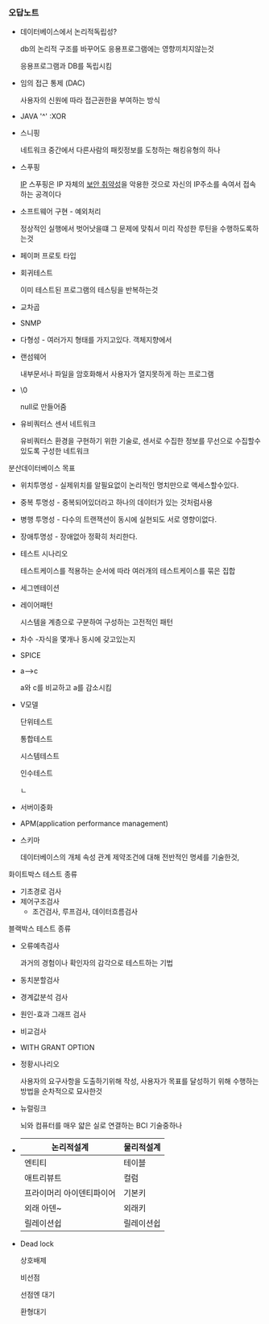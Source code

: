 ### 오답노트

- 데이터베이스에서 논리적독립성?

  db의 논리적 구조를 바꾸어도 응용프로그램에는 영향끼치지않는것

  응용프로그램과 DB를 독립시킴



- 임의 접근 통제 (DAC)

  사용자의 신원에 따라 접근권한을 부여하는 방식



- JAVA '^'      :XOR



- 스니핑

  네트워크 중간에서 다른사람의 패킷정보를 도청하는 해킹유형의 하나

  

- 스푸핑

  [IP](https://ko.wikipedia.org/wiki/인터넷_프로토콜) 스푸핑은 IP 자체의 [보안 취약성](https://ko.wikipedia.org/wiki/보안_취약점)을 악용한 것으로 자신의 IP주소를 속여서 접속하는 공격이다



- 소프트웨어 구현 - 예외처리

  정상적인 실행에서 벗어낫을떄 그 문제에 맞춰서 미리 작성한 루틴을 수행하도록하는것



- 페이퍼 프로토 타입



- 회귀테스트

  이미 테스트된 프로그램의 테스팅을 반복하는것



- 교차곱



- SNMP



- 다형성 - 여러가지 형태를 가지고있다. 객체지향에서 



- 랜섬웨어

  내부문서나 파일을 암호화해서 사용자가 열지못하게 하는 프로그램

- \0

  null로 만들어줌



- 유비쿼터스 센서 네트워크

  유비쿼터스 환경을 구현하기 위한 기술로, 센서로 수집한 정보를 무선으로 수집할수있도록 구성한 네트워크

  

분산데이터베이스 목표

- 위치투명성 - 실제위치를 알필요없이 논리적인 명치만으로 액세스할수있다.
- 중복 투명성 - 중복되어있더라고 하나의 데이터가 있는 것처럼사용
- 병행 투명성 - 다수의 트랜잭션이 동시에 실현되도 서로 영향이없다.

- 장애투명성 - 장애없아 정확히 처리한다.



- 테스트 시나리오

  테스트케이스를 적용하는 순서에 따라 여러개의 테스트케이스를 묶은 집합

  

- 세그멘테이션



- 레이어패턴

  시스템을 계층으로 구분하여 구성하는 고전적인 패턴

  

- 차수 -자식을 몇개나 동시에 갖고있는지



- SPICE



- a-->c

  a와 c를 비교하고 a를 감소시킴



- V모델

  단위테스트

  통합테스트

  시스템테스트

  인수테스트

  ㄴ

- 서버이중화



- APM(application performance management)



- 스키마

  데이터베이스의 개체 속성 관계 제약조건에 대해 전반적인 명세를 기술한것,



화이트박스 테스트 종류

- 기초경로 검사
- 제어구조검사
  - 조건검사, 루프검사, 데이터흐름검사



블랙박스 테스트 종류

- 오류예측검사

  과거의 경험이나 확인자의 감각으로 테스트하는 기법

- 동치분할검사

- 경계값분석 검사

- 원인-효과 그래프 검사

- 비교검사



- WITH GRANT OPTION



- 정황시나리오

  사용자의 요구사항을 도출하기위해 작성, 사용자가 목표를 달성하기 위해 수행하는 방법을 순차적으로 묘사한것

- 뉴럴링크

  뇌와 컴퓨터를 매우 얇은 실로 연결하는 BCI 기술중하나



- | 논리적설계                | 물리적설계 |
  | ------------------------- | ---------- |
  | 엔티티                    | 테이블     |
  | 애트리뷰트                | 컬럼       |
  | 프라이머리 아이덴티파이어 | 기본키     |
  | 외래 아덴~                | 외래키     |
  | 릴레이션쉽                | 릴레이션쉽 |

  

  

- Dead lock

  상호배제

  비선점

  선점엔 대기

  환형대기
